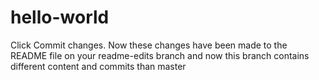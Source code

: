 hello-world
===========


Click Commit changes. Now these changes have been made to the README file on your readme-edits branch and now this branch contains different content and commits than master
